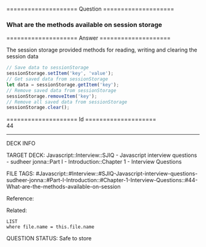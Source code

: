 ==================== Question ====================  

### What are the methods available on session storage  

==================== Answer ====================  

The session storage provided methods for reading, writing and clearing the
session data

```javascript
// Save data to sessionStorage
sessionStorage.setItem('key', 'value');
// Get saved data from sessionStorage
let data = sessionStorage.getItem('key');
// Remove saved data from sessionStorage
sessionStorage.removeItem('key');
// Remove all saved data from sessionStorage
sessionStorage.clear();
```

==================== Id ====================  
44
<!--ID: 1707879843486-->

---

DECK INFO

TARGET DECK: Javascript::Interview::SJIQ - Javascript interview questions - sudheer jonna::Part I - Introduction::Chapter 1 - Interview Questions

FILE TAGS: #Javascript::#Interview::#SJIQ-Javascript-interview-questions-sudheer-jonna::#Part-I-Introduction::#Chapter-1-Interview-Questions::#44-What-are-the-methods-available-on-session

Reference:

Related:

```dataview
LIST
where file.name = this.file.name
```
QUESTION STATUS: Safe to store
